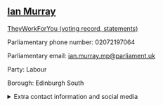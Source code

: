 ## <a href="https://members.parliament.uk/member/3966/contact">Ian Murray</a>

<a href="https://www.theyworkforyou.com/mp/24872/ian_murray/edinburgh_south">TheyWorkForYou (voting record, statements)</a> 

Parliamentary phone number: 02072197064 

Parliamentary email: ian.murray.mp@parliament.uk 

Party: Labour 

Borough: Edinburgh South 

<details><summary>Extra contact information and social media</summary> 
<li>Website: https://www.ianmurraymp.com/</li>
<li>Twitter: https://twitter.com/IanMurrayMP</li>
<li>Constituency office phone number: 01316624520</li>
<li>Constituency office email: ian.murray.mp@parliament.uk</li>
<li>Facebook:</li>
<li>Instagram:</li>
<li>Youtube:</li>
<li>Linkedin:</li>
<li>Government department phone number:</li>
<li>Government department email:</li>
<li>Threads:</li>
<li>Party office phone number:</li>
<li>Party office email:</li>
<li>Tiktok:</li>
</details>